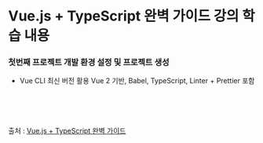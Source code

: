 # Vue.js + TypeScript 완벽 가이드 강의 학습 내용

### 첫번째 프로젝트 개발 환경 설정 및 프로젝트 생성
  * Vue CLI 최신 버전 활용 Vue 2 기반, Babel, TypeScript, Linter + Prettier 포함





<br><br><br><br>출처 : [Vue.js + TypeScript 완벽 가이드](https://www.inflearn.com/course/vue-ts)
